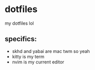 # dotfiles  
my dotfiles lol  
## specifics:  
- skhd and yabai are mac twm so yeah  
- kitty is my term  
- nvim is my current editor  
